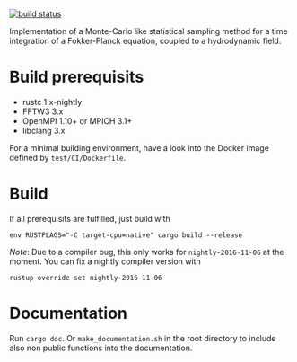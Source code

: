 [![build status](https://gitlab.physik.uni-mainz.de/fkoessel/mc-kinetics/badges/master/build.svg)](https://gitlab.physik.uni-mainz.de/fkoessel/mc-kinetics/commits/master)

Implementation of a Monte-Carlo like statistical sampling method for a time integration of a Fokker-Planck equation, coupled to a hydrodynamic field.

# Build prerequisits
* rustc 1.x-nightly
* FFTW3 3.x
* OpenMPI 1.10+ or MPICH 3.1+
* libclang 3.x

For a minimal building environment, have a look into the Docker image defined by `test/CI/Dockerfile`.

# Build
If all prerequisits are fulfilled, just build with
```
env RUSTFLAGS="-C target-cpu=native" cargo build --release
```

*Note*: Due to a compiler bug, this only works for `nightly-2016-11-06` at the
moment. You can fix a nightly compiler version with
```
rustup override set nightly-2016-11-06
```

# Documentation
Run `cargo doc`. Or `make_documentation.sh` in the root directory to include also non public functions into the documentation.
